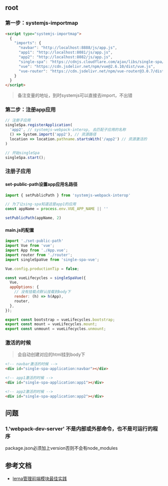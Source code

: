 ## root
### 第一步：systemjs-importmap
```html
<script type="systemjs-importmap">
  {
    "imports": {
      "navbar": "http://localhost:8888/js/app.js",
      "app1": "http://localhost:8081/js/app.js",
      "app2": "http://localhost:8082/js/app.js",
      "single-spa": "https://cdnjs.cloudflare.com/ajax/libs/single-spa/4.3.7/system/single-spa.min.js",
      "vue": "https://cdn.jsdelivr.net/npm/vue@2.6.10/dist/vue.js",
      "vue-router": "https://cdn.jsdelivr.net/npm/vue-router@3.0.7/dist/vue-router.min.js"
    }
  }
</script>
```
> 备注变量的地址，到时systemjs可以直接去import，不出错



### 第二步：注册app应用

```js
// 注册子应用
singleSpa.registerApplication(
  'app2', // systemjs-webpack-interop, 去匹配子应用的名称
  () => System.import('app2'), // 资源路径
  location => location.pathname.startsWith('/app2') // 资源激活的
)

// 开始singleSpa
singleSpa.start();
```


### 注册子应用

#### set-public-path设置app应用名路径
```js
import { setPublicPath } from 'systemjs-webpack-interop'

// 为了让sing-spa知道这是app1的应用
const appName = process.env.VUE_APP_NAME || ''

setPublicPath(appName, 2)
```

#### main.js的配置
```js
import './set-public-path'
import Vue from 'vue';
import App from './App.vue';
import router from './router';
import singleSpaVue from 'single-spa-vue';

Vue.config.productionTip = false;

const vueLifecycles = singleSpaVue({
  Vue,
  appOptions: {
    // 没有挂载点默认挂载到body下
    render: (h) => h(App),
    router,
  },
});

export const bootstrap = vueLifecycles.bootstrap;
export const mount = vueLifecycles.mount;
export const unmount = vueLifecycles.unmount;
```


### 激活的时候
> 会自动创建对应的html挂到body下
```html
<!-- navbar激活的时候 -->
<div id="single-spa-application:navbar"></div> 

<!-- app1激活的时候 -->
<div id="single-spa-application:app1"></div> 

<!-- app2激活的时候 -->
<div id="single-spa-application:app2"></div> 

```


## 问题
### 1.'webpack-dev-server' 不是内部或外部命令，也不是可运行的程序
package.json必须加上version否则不会有node_modules



## 参考文档
- [lerna管理前端模块最佳实践](https://juejin.im/post/6844903568751722509)